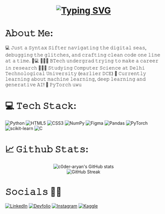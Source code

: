 <h1 align="center">
  <a href="https://git.io/typing-svg">
    <img src="https://readme-typing-svg.demolab.com?font=JetBrains+Mono&size=30&pause=1000&color=4BFDF2&center=true&vCenter=true&random=false&width=800&lines=Hello+Fellow+%3C+Syntax+Sifters%2F+%3E!+%F0%9F%A7%A9;print(%22+This+is+Aryan+Sood+!+%F0%9F%91%8B%22);printf(%22+PyTorch+%F0%9F%94%A5+%22);+Thank+you+for+visiting+my+GitHub+account!" alt="Typing SVG" />
  </a>
</h1>

# 𝙰𝚋𝚘𝚞𝚝 𝙼𝚎: 
💻 𝙹𝚞𝚜𝚝 𝚊 𝚂𝚢𝚗𝚝𝚊𝚡 𝚂𝚒𝚏𝚝𝚎𝚛 𝚗𝚊𝚟𝚒𝚐𝚊𝚝𝚒𝚗𝚐 𝚝𝚑𝚎 𝚍𝚒𝚐𝚒𝚝𝚊𝚕 𝚜𝚎𝚊𝚜, 𝚍𝚎𝚋𝚞𝚐𝚐𝚒𝚗𝚐 𝚝𝚑𝚎 𝚐𝚕𝚒𝚝𝚌𝚑𝚎𝚜, 𝚊𝚗𝚍 𝚌𝚛𝚊𝚏𝚝𝚒𝚗𝚐 𝚌𝚕𝚎𝚊𝚗 𝚌𝚘𝚍𝚎 𝚘𝚗𝚎 𝚕𝚒𝚗𝚎 𝚊𝚝 𝚊 𝚝𝚒𝚖𝚎. 🧩💻 
👨🏻‍💻 𝙱𝚃𝚎𝚌𝚑 𝚞𝚗𝚍𝚎𝚛𝚐𝚛𝚊𝚍 𝚝𝚛𝚢𝚒𝚗𝚐 𝚝𝚘 𝚖𝚊𝚔𝚎 𝚊 𝚌𝚊𝚛𝚎𝚎𝚛 𝚒𝚗 𝚛𝚎𝚜𝚎𝚊𝚛𝚌𝚑 
🙋🏻‍♂️ 𝚂𝚝𝚞𝚍𝚢𝚒𝚗𝚐 𝙲𝚘𝚖𝚙𝚞𝚝𝚎𝚛 𝚂𝚌𝚒𝚎𝚗𝚌𝚎 𝚊𝚝 𝙳𝚎𝚕𝚑𝚒 𝚃𝚎𝚌𝚑𝚗𝚘𝚕𝚘𝚐𝚒𝚌𝚊𝚕 𝚄𝚗𝚒𝚟𝚎𝚛𝚜𝚒𝚝𝚢 (𝚎𝚊𝚛𝚕𝚒𝚎𝚛 𝙳𝙲𝙴) 
💭 𝙲𝚞𝚛𝚛𝚎𝚗𝚝𝚕𝚢 𝚕𝚎𝚊𝚛𝚗𝚒𝚗𝚐 𝚊𝚋𝚘𝚞𝚝 𝚖𝚊𝚌𝚑𝚒𝚗𝚎 𝚕𝚎𝚊𝚛𝚗𝚒𝚗𝚐, 𝚍𝚎𝚎𝚙 𝚕𝚎𝚊𝚛𝚗𝚒𝚗𝚐 𝚊𝚗𝚍 𝚐𝚎𝚗𝚎𝚛𝚊𝚝𝚒𝚟𝚎 𝙰𝙸! 
🍄 𝙿𝚢𝚃𝚘𝚛𝚌𝚑 𝚞𝚠𝚞

# 💻 𝚃𝚎𝚌𝚑 𝚂𝚝𝚊𝚌𝚔:
<!-- Badges from https://github.com/Ileriayo/markdown-badges -->
![Python](https://img.shields.io/badge/python-3670A0?style=for-the-badge&logo=python&logoColor=ffdd54)
![HTML5](https://img.shields.io/badge/html5-%23E34F26.svg?style=for-the-badge&logo=html5&logoColor=white)
![CSS3](https://img.shields.io/badge/css3-%231572B6.svg?style=for-the-badge&logo=css3&logoColor=white)
![NumPy](https://img.shields.io/badge/numpy-%23013243.svg?style=for-the-badge&logo=numpy&logoColor=white) 
![Figma](https://img.shields.io/badge/figma-%23F24E1E.svg?style=for-the-badge&logo=figma&logoColor=white)
![Pandas](https://img.shields.io/badge/pandas-%23150458.svg?style=for-the-badge&logo=pandas&logoColor=white) 
![PyTorch](https://img.shields.io/badge/pytorch-EE4C2C?style=for-the-badge&logo=pytorch&logoColor=white)
![scikit-learn](https://img.shields.io/badge/scikit--learn-%23F7931E.svg?style=for-the-badge&logo=scikit-learn&logoColor=white)
![C](https://img.shields.io/badge/c-%2300599C.svg?style=for-the-badge&logo=c&logoColor=white)

# 📈 𝙶𝚒𝚝𝚑𝚞𝚋 𝚂𝚝𝚊𝚝𝚜:
<!-- GitHub stats from https://github.com/anuraghazra/github-readme-stats -->
<div align="center">
 
![c0der-aryan's GitHub stats](https://github-readme-stats.vercel.app/api?username=soodaryan&theme=radical&hide_border=false&include_all_commits=false&count_private=false)<br/>
![GitHub Streak](https://github-readme-streak-stats.herokuapp.com/?user=soodaryan&theme=radical&hide_border=false)<br/>

</div>

# 𝚂𝚘𝚌𝚒𝚊𝚕𝚜 🙌🏻 
[![LinkedIn](https://img.shields.io/badge/LinkedIn-%230077B5.svg?logo=linkedin&logoColor=white&color=blue&style=flat)](https://www.linkedin.com/in/soodaryan/)
[![Devfolio](https://img.shields.io/badge/Devfolio-1A73E8.svg?style=flat&logo=devfolio&logoColor=white)](https://devfolio.co/@roadkill)
[![Instagram](https://img.shields.io/badge/Instagram-%23E4405F.svg?logo=Instagram&logoColor=white&style=flat)](https://www.instagram.com/_soodaryan/) 
[![Kaggle](https://img.shields.io/badge/Kaggle-20BEFF.svg?logo=Kaggle&logoColor=white&style=flat)](https://www.kaggle.com/soodaryan) 
